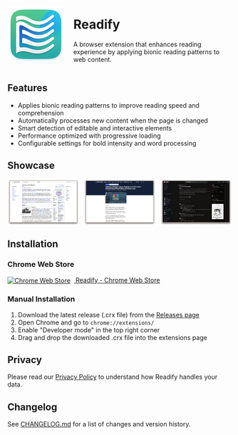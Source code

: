 <div style="display: flex; align-items: center; gap: 20px;">
    <img src="wxt-src/assets/icon.png" width="128" height="128" alt="Readify Logo">
    <div>
        <h1>Readify</h1>
        <p>A browser extension that enhances reading experience by applying bionic reading patterns to web content.</p>
    </div>
</div>

## Features

- Applies bionic reading patterns to improve reading speed and comprehension
- Automatically processes new content when the page is changed
- Smart detection of editable and interactive elements
- Performance optimized with progressive loading
- Configurable settings for bold intensity and word processing

## Showcase

<div style="display: flex; gap: 10px; justify-content: space-between;">
    <img src="materials/wikipedia-preview.png" width="32%" alt="Wikipedia Preview">
    <img src="materials/nbc-preview.png" width="32%" alt="NBC Preview">
    <img src="materials/reddit-preview.png" width="32%" alt="Reddit Preview">
</div>

## Installation

### Chrome Web Store

<a href="https://chromewebstore.google.com/detail/readify/agpjakbhkbidmhaejemhmlcdgdcopnij">
    <img src="https://fonts.gstatic.com/s/i/productlogos/chrome_store/v7/192px.svg" width="24" height="24" style="vertical-align: middle; margin-right: 8px;" alt="Chrome Web Store">
    Readify - Chrome Web Store
</a>

### Manual Installation

1. Download the latest release (.crx file) from the [Releases page](https://github.com/blueagler/readify/releases)
2. Open Chrome and go to `chrome://extensions/`
3. Enable "Developer mode" in the top right corner
4. Drag and drop the downloaded .crx file into the extensions page

## Privacy

Please read our [Privacy Policy](PRIVACY.md) to understand how Readify handles your data.

## Changelog

See [CHANGELOG.md](CHANGELOG.md) for a list of changes and version history.
